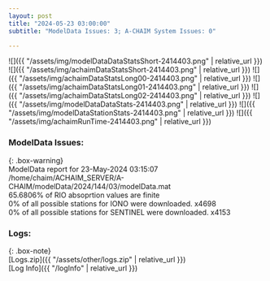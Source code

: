 ```yaml
---
layout: post
title: "2024-05-23 03:00:00"
subtitle: "ModelData Issues: 3; A-CHAIM System Issues: 0"

---
```


![]({{ "/assets/img/modelDataDataStatsShort-2414403.png" | relative_url }})
![]({{ "/assets/img/achaimDataStatsShort-2414403.png" | relative_url }})
![]({{ "/assets/img/achaimDataStatsLong00-2414403.png" | relative_url }})
![]({{ "/assets/img/achaimDataStatsLong01-2414403.png" | relative_url }})
![]({{ "/assets/img/achaimDataStatsLong02-2414403.png" | relative_url }})
![]({{ "/assets/img/modelDataDataStats-2414403.png" | relative_url }})
![]({{ "/assets/img/modelDataStationStats-2414403.png" | relative_url }})
![]({{ "/assets/img/achaimRunTime-2414403.png" | relative_url }})


### ModelData Issues:  
  
{: .box-warning}  
 ModelData report for 23-May-2024 03:15:07   
 /home/chaim/ACHAIM_SERVER/A-CHAIM/modelData/2024/144/03/modelData.mat   
 65.6806% of RIO absoprtion values are finite   
 0% of all possible stations for IONO were downloaded. x4698   
 0% of all possible stations for SENTINEL were downloaded. x4153   
  


### Logs:  
  
{: .box-note}  
[Logs.zip]({{ "/assets/other/logs.zip" | relative_url }})  
[Log Info]({{ "/logInfo" | relative_url }})  
